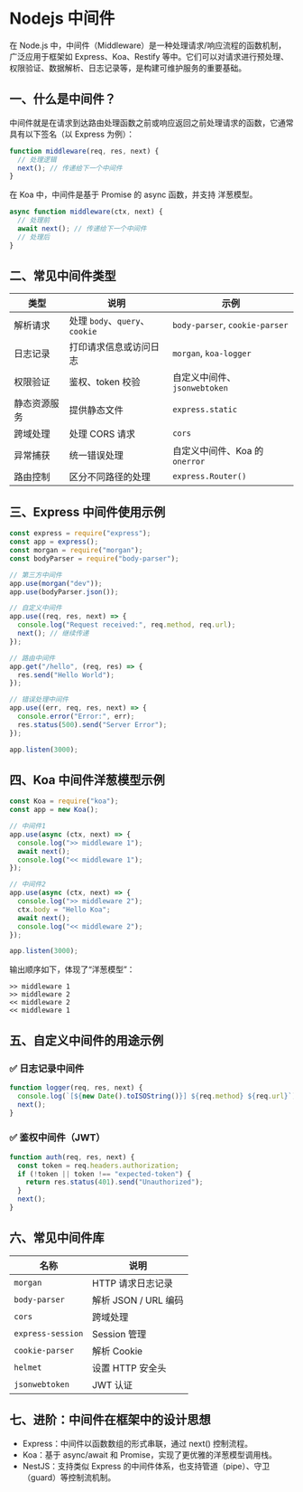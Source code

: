 # Nodejs 中间件

在 Node.js 中，中间件（Middleware）是一种处理请求/响应流程的函数机制，广泛应用于框架如 Express、Koa、Restify 等中。它们可以对请求进行预处理、权限验证、数据解析、日志记录等，是构建可维护服务的重要基础。

## 一、什么是中间件？

中间件就是在请求到达路由处理函数之前或响应返回之前处理请求的函数，它通常具有以下签名（以 Express 为例）：

```js
function middleware(req, res, next) {
  // 处理逻辑
  next(); // 传递给下一个中间件
}
```

在 Koa 中，中间件是基于 Promise 的 async 函数，并支持 洋葱模型。

```js
async function middleware(ctx, next) {
  // 处理前
  await next(); // 传递给下一个中间件
  // 处理后
}
```

## 二、常见中间件类型

| 类型         | 说明                           | 示例                           |
| ------------ | ------------------------------ | ------------------------------ |
| 解析请求     | 处理 `body`、`query`、`cookie` | `body-parser`, `cookie-parser` |
| 日志记录     | 打印请求信息或访问日志         | `morgan`, `koa-logger`         |
| 权限验证     | 鉴权、token 校验               | 自定义中间件、`jsonwebtoken`   |
| 静态资源服务 | 提供静态文件                   | `express.static`               |
| 跨域处理     | 处理 CORS 请求                 | `cors`                         |
| 异常捕获     | 统一错误处理                   | 自定义中间件、Koa 的 `onerror` |
| 路由控制     | 区分不同路径的处理             | `express.Router()`             |

## 三、Express 中间件使用示例

```js
const express = require("express");
const app = express();
const morgan = require("morgan");
const bodyParser = require("body-parser");

// 第三方中间件
app.use(morgan("dev"));
app.use(bodyParser.json());

// 自定义中间件
app.use((req, res, next) => {
  console.log("Request received:", req.method, req.url);
  next(); // 继续传递
});

// 路由中间件
app.get("/hello", (req, res) => {
  res.send("Hello World");
});

// 错误处理中间件
app.use((err, req, res, next) => {
  console.error("Error:", err);
  res.status(500).send("Server Error");
});

app.listen(3000);
```

## 四、Koa 中间件洋葱模型示例

```js
const Koa = require("koa");
const app = new Koa();

// 中间件1
app.use(async (ctx, next) => {
  console.log(">> middleware 1");
  await next();
  console.log("<< middleware 1");
});

// 中间件2
app.use(async (ctx, next) => {
  console.log(">> middleware 2");
  ctx.body = "Hello Koa";
  await next();
  console.log("<< middleware 2");
});

app.listen(3000);
```

输出顺序如下，体现了“洋葱模型”：

```text
>> middleware 1
>> middleware 2
<< middleware 2
<< middleware 1
```

## 五、自定义中间件的用途示例

### ✅ 日志记录中间件

```js
function logger(req, res, next) {
  console.log(`[${new Date().toISOString()}] ${req.method} ${req.url}`);
  next();
}
```

### ✅ 鉴权中间件（JWT）

```js
function auth(req, res, next) {
  const token = req.headers.authorization;
  if (!token || token !== "expected-token") {
    return res.status(401).send("Unauthorized");
  }
  next();
}
```

## 六、常见中间件库

| 名称              | 说明                 |
| ----------------- | -------------------- |
| `morgan`          | HTTP 请求日志记录    |
| `body-parser`     | 解析 JSON / URL 编码 |
| `cors`            | 跨域处理             |
| `express-session` | Session 管理         |
| `cookie-parser`   | 解析 Cookie          |
| `helmet`          | 设置 HTTP 安全头     |
| `jsonwebtoken`    | JWT 认证             |

## 七、进阶：中间件在框架中的设计思想

- Express：中间件以函数数组的形式串联，通过 next() 控制流程。
- Koa：基于 async/await 和 Promise，实现了更优雅的洋葱模型调用栈。
- NestJS：支持类似 Express 的中间件体系，也支持管道（pipe）、守卫（guard）等控制流机制。
